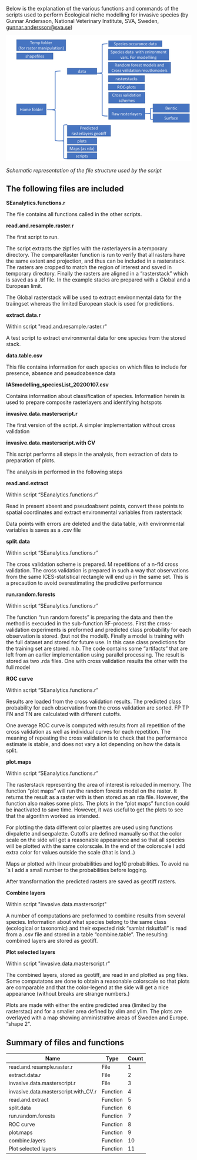 
Below is the explanation of the various functions and commands of the scripts used to perform Ecological niche modelling for invasive species (by Gunnar Andersson, National Veterinary Institute, SVA, Sweden, gunnar.andersson@sva.se)

<img src="/images/IAS_image4.png" width=550>

*Schematic representation of the file structure used by the script*

## The following files are included

**SEanalytics.functions.r**

The file contains all functions called in the other scripts.

**read.and.resample.raster.r**

The first script to run. 

The script extracts the zipfiles with the rasterlayers in a temporary directory. The compareRaster function is run to verify that all rasters have the same extent and projection, and thus can be included in a rasterstack. The rasters are cropped to match the region of interest and saved in temporary directory. Finally the rasters are aligned in a “rasterstack” which is saved as a .tif file. In the example stacks are prepared with a Global and a European limit.

The Global rasterstack will be used to extract environmental data for the traiingset whereas the limited European stack is used for predictions.

**extract.data.r**

Within script "read.and.resample.raster.r"

A test script to extract environmental data for one species from the stored stack.

**data.table.csv**

This file contains information for each species on which files to include for presence, absence and pseudoabsence data

**IASmodelling_speciesList_20200107.csv**

Contains information about classification of species. Information herein is used to prepare composite rasterlayers and identifying hotspots

**invasive.data.masterscript.r**

The first version of the script. A simpler implementation without cross validation

**invasive.data.masterscript.with CV**

This script performs all steps in the analysis, from extraction of data to preparation of plots. 

The analysis in performed in the following steps

**read.and.extract** 

Within script “SEanalytics.functions.r”

Read in present absent and pseudoabsent points, convert these points to spatial coordinates and extract environmental variables from rasterstack

Data points with errors are deleted and the data table, with environmental variables is saves as a .csv file

**split.data**

Within script “SEanalytics.functions.r”

The cross validation scheme is prepared. M repetitions of a n-fld cross validation. The cross validation is prepared in such a way that observations from the same ICES-statistical rectangle will end up in the same set. This is a precaution to avoid overestimating the predictive performance

**run.random.forests**

Within script “SEanalytics.functions.r”

The function “run random forests” is preparing the data and then the method is execuded in the sub-function RF-process. First the cross-validation experiments is preformed and predicted class probability for each observation is stored. (but not the modell). Finally a model is training with the full dataset and stored for future use. In this case class predictions for the training set are stored.
n.b. The code contains some “artifacts” that are left from an earlier implementation using parallel processing. The result is stored as two .rda files. One with cross validation  results the other with the full model

**ROC curve**

Within script “SEanalytics.functions.r”

Results are loaded from the cross validation results. The predicted class probability for each observation from the cross validation are sorted. FP TP FN and TN are calculated with different cutoffs. 

One average ROC curve is computed with results from all repetition of the cross validation as well as individual curves for each repetition. The meaning of repeating the cross validation is to check that the performance estimate is stable,  and does not vary a lot depending on how the data is split. 

**plot.maps**

Within script “SEanalytics.functions.r”

The rasterstack representing the area of interest is reloaded in memory. The function “plot maps” will run the random forests model on the raster. It returns the result as a raster with is then stored as an rda file. However, the function also makes some plots. The plots in the “plot maps” function could be inactivated to save time. However, it was useful to get the plots to see that the algorithm worked as intended.

For plotting the data different color plaettes are used using functions divpalette and seqpalette. Cutoffs are defined manually so that the color scale on the side will get a reasonable appearance and so that all species will be plotted with the same colorscale. In the end of the colorscale I add extra color for values outside the scale (that is land..)

Maps ar plotted with linear probabilities and log10 probabilities. To avoid na´s I add a small number to the probabilities before logging. 

After transformation the predicted rasters are saved as geotiff rasters.

**Combine layers**

Within script "invasive.data.masterscript"

A number of computations are preformed to combine results from several species. Information about what species belong to the same class (ecological or taxonomic) and their expected risk “samlat riskutfall” is read from a .csv file and stored in a table “combine.table”. The resulting combined layers are stored as geotiff.

**Plot selected layers**

Within script "invasive.data.masterscript.r"

The combined layers, stored as geotiff, are read in and plotted as png files.  Some computatons are done to obtain a reasonable colorscale so that plots are comparable and that the color-legend at the side will get a nice appearance (without breaks are strange numbers.)

Plots are made with either the entire predicted area (limited by the rasterstac) and for a smaller area defined by xlim and ylim.  The plots are overlayed with a map showing anministrative areas of Sweden and Europe. “shape 2”. 


## Summary of files and functions

| Name                                  | Type      | Count |
|---------------------------------------|-----------|-------|
| read.and.resample.raster.r            | File      | 1     |
| extract.data.r                        | File      | 2     |
| invasive.data.masterscript.r          | File      | 3     |
| invasive.data.masterscript.with_CV.r  | Function  | 4     |
| read.and.extract                      | Function  | 5     |
| split.data                            | Function  | 6     |
| run.random.forests                    | Function  | 7     |
| ROC curve                             | Function  | 8     |
| plot.maps                             | Function  | 9     |
| combine.layers                        | Function  | 10    |
| Plot selected layers                  | Function  | 11    |